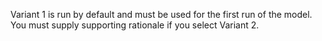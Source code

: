 Variant 1 is run by default and must be used for the first run of the model. You must supply supporting rationale if you select Variant 2.
